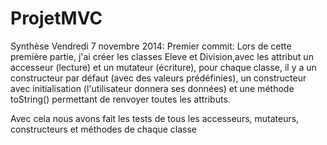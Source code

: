 ProjetMVC
=========
Synthèse Vendredi 7 novembre 2014:
  Premier commit:
    Lors de cette première partie, j'ai créer les classes Eleve et Division,avec  les attribut un accesseur (lecture) 
    et un mutateur (écriture), pour chaque classe, il y a un constructeur par défaut (avec des valeurs prédéfinies), 
    un constructeur avec initialisation (l'utilisateur donnera ses données) et une méthode toString() permettant de 
    renvoyer toutes les attributs.

Avec cela nous avons fait les tests de tous les accesseurs, mutateurs, constructeurs et méthodes de chaque classe
